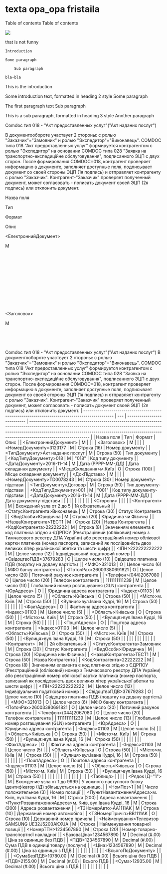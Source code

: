 # texta opa\_opa fristaila

Table of contents Table of contents

![](https://nmetau.edu.ua/img/kart-knigi222-sayt.jpg)

that is not funny

```text
Introduction

Some paragraph

    Sub paragraph

bla-bla
```

This is the introduction

Some introduction text, formatted in heading 2 style Some paragraph

The first paragraph text Sub paragraph

This is a sub paragraph, formatted in heading 3 style Another paragraph

Comdoc тип 018 - "Акт предоставленных услуг"\("Акт наданих послуг"\)

В документообороте участвует 2 стороны: с ролью "Заказчик"="Замовник" и ролью "Экспедитор"="Виконавець". COMDOC типа 018 "Акт предоставленных услуг" формируется контрагентом с ролью "Экспедитор" на основании COMDOC типа 028 "Заявка на транспортно-експедиційне обслуговування", подписанного ЭЦП с двух сторон. После формирования COMDOC=018, контрагент проверяет информацию в документе, заполняет доступные поля, подписывает документ со своей стороны ЭЦП \(1я подпись\) и отправляет контрагенту с ролью "Заказчик". Контрагент-"Заказчик" проверяет полученный документ, может согласовать - пописать документ своей ЭЦП \(2я подпись\) или отклонить документ.

Назва поля

Тип

Формат

Опис

&lt;ЕлектроннийДокумент&gt;

M

​

​

​

​

​

​

&lt;Заголовок&gt;

M

​

​

Comdoc тип 018 - "Акт предоставленных услуг"\("Акт наданих послуг"\) В документообороте участвует 2 стороны: с ролью "Заказчик"="Замовник" и ролью "Экспедитор"="Виконавець". COMDOC типа 018 "Акт предоставленных услуг" формируется контрагентом с ролью "Экспедитор" на основании COMDOC типа 028 "Заявка на транспортно-експедиційне обслуговування", подписанного ЭЦП с двух сторон. После формирования COMDOC=018, контрагент проверяет информацию в документе, заполняет доступные поля, подписывает документ со своей стороны ЭЦП \(1я подпись\) и отправляет контрагенту с ролью "Заказчик". Контрагент-"Заказчик" проверяет полученный документ, может согласовать - пописать документ своей ЭЦП \(2я подпись\) или отклонить документ. \| --------------------------------------------------------------------------------------------- \| --- \| --------------------------- \| ------------------------------------------------------------------------------------------------------------------------------------------------------------------------------------------------------------------------------------------------------------------------ \| \| Назва поля \| Тип \| Формат \| Опис \| \| &lt;ЕлектроннийДокумент&gt; \| M \| \| \| \| &lt;Заголовок&gt; \| M \| \| \| \| &lt;НомерДокументу&gt;3123177 \| M \| Строка \(16\) \| Номер документу \| \| &lt;ТипДокументу&gt;Акт наданих послуг \| M \| Строка \(50\) \| Тип документу \| \| &lt;КодТипуДокументу&gt;018 \| M \| "018" \| Код типу документу \| \| &lt;ДатаДокументу&gt;2016-11-14 \| M \| Дата \(РРРР-ММ-ДД\) \| Дата складання документу \| \| &lt;МісцеСкладання&gt;м.Київ \| О \| Строка \(100\) \| Місце складання документу \| \| &lt;ДокПідстава&gt; \| M \| \| \| \| &lt;НомерДокументу&gt;TD0078243 \| M \| Строка \(30\) \| Номер документу-підстави \| \| &lt;ТипДокументу&gt;Договор \| M \| Строка \(50\) \| Тип документу-підстави \| \| &lt;КодТипуДокументу&gt;001 \| M \| "001" \| Код типу документу-підстави \| \| &lt;ДатаДокументу&gt;2016-11-14 \| M \| Дата \(РРРР-ММ-ДД\) \| Дата документу-підстави \| \| \| \| \| \| \| \| \| \| \| \| &lt;Сторони&gt; \| \| \| \| \| &lt;Контрагент&gt; \| M \| Вхождений узла от 2 до 5 \| 1й обязательный \| \| &lt;СтатусКонтрагента&gt;Виконавець \| M \| Строка \(30\) \| Статус Контрагента \| \| &lt;ВидОсоби&gt;Юридична \| M \| Строка \(20\) \| Юридична чи Фізична \| \| &lt;НазваКонтрагента&gt;ТЕСТ1 \| M \| Строка \(20\) \| Назва Контрагента \| \| &lt;КодКонтрагента&gt;22222222 \| M \| Строка \(8\) \| Значенням елемента є код платника згідно з ЄДРПОУ \(Реєстраційний \(обліковий\) номер з Тимчасового реєстру ДПА України\) або реєстраційний номер облікової картки платника \(номер паспорта, записаний як послідовність двох великих літер української абетки та шести цифр\) \| \| &lt;ІПН&gt;222222222222 \| M \| Целое число \(12\) \| Індивідуальний податковий номер \| \| &lt;СвідоцтвоПДВ&gt;37679283 \| О \| Целое число \(10\) \| Свідоцтво платника ПДВ \(податку на додану вартість\) \| \| &lt;МФО&gt;321013 \| О \| Целое число \(6\) \| МФО банку контрагента \| \| &lt;ПоточРах&gt;26003380691821 \| О \| Целое число \(20\) \| Поточний рахунок контрагента \| \| &lt;Телефон&gt;\(044\)2067080 \| О \| Целое число \(20\) \| Телефон контрагента \| \| 1111111111239 \| M \| Целое число \(13\) \| Глобальний номер розташування \(GLN\) контрагента \| \| &lt;ЮрАдреса&gt; \| О \| \| Юридична адреса контрагента \| \| &lt;Індекс&gt;01103 \| M \| Целое число \(5\) \| \| \| &lt;Область&gt;Київська \| О \| Строка \(50\) \| \| \| &lt;Місто&gt;м. Київ \| M \| Строка \(50\) \| \| \| &lt;Вулиця&gt;вул.Івана Кудрі, 16 \| M \| Строка \(50\) \| \| \| \| \| \| \| \| &lt;ФактАдреса&gt; \| О \| \| Фактична адреса контрагента \| \| &lt;Індекс&gt;01103 \| M \| Целое число \(5\) \| \| \| &lt;Область&gt;Київська \| О \| Строка \(50\) \| \| \| &lt;Місто&gt;м. Київ \| M \| Строка \(50\) \| \| \| &lt;Вулиця&gt;вул.Івана Кудрі, 16 \| M \| Строка \(50\) \| \| \| \| \| \| \| \| &lt;ПоштАдреса&gt; \| О \| \| Поштова адреса контрагента \| \| &lt;Індекс&gt;01103 \| M \| Целое число \(5\) \| \| \| &lt;Область&gt;Київська \| О \| Строка \(50\) \| \| \| &lt;Місто&gt;м. Київ \| M \| Строка \(50\) \| \| \| &lt;Вулиця&gt;вул.Івана Кудрі, 16 \| M \| Строка \(50\) \| \| \| \| \| \| \| \| \| \| \| \| \| &lt;Контрагент&gt; \| M \| \| 2й обязательный \| \| &lt;СтатусКонтрагента&gt;Замовник \| M \| Строка \(30\) \| Статус Контрагента \| \| &lt;ВидОсоби&gt;Юридична \| M \| Строка \(20\) \| Юридична или Фізична \| \| &lt;НазваКонтрагента&gt;ТЕСТ1 \| M \| Строка \(50\) \| Назва Контрагента \| \| &lt;КодКонтрагента&gt;22222222 \| M \| Строка \(8\) \| Значенням елемента є код платника згідно з ЄДРПОУ \(Реєстраційний \(обліковий\) номер з Тимчасового реєстру ДПА України\) або реєстраційний номер облікової картки платника \(номер паспорта, записаний як послідовність двох великих літер української абетки та шести цифр\) \| \| &lt;ІПН&gt;222222222222 \| M \| Целое число \(12\) \| Індивідуальний податковий номер \| \| &lt;СвідоцтвоПДВ&gt;37679283 \| О \| Целое число \(10\) \| Свідоцтво платника ПДВ \(податку на додану вартість\) \| \| &lt;МФО&gt;321013 \| О \| Целое число \(6\) \| МФО банку контрагента \| \| &lt;ПоточРах&gt;26003380691821 \| О \| Целое число \(20\) \| Поточний рахунок контрагента \| \| &lt;Телефон&gt;\(044\)2067080 \| О \| Целое число \(20\) \| Телефон контрагента \| \| 1111111111239 \| M \| Целое число \(13\) \| Глобальний номер розташування \(GLN\) контрагента \| \| &lt;ЮрАдреса&gt; \| О \| \| Юридична адреса контрагента \| \| &lt;Індекс&gt;01103 \| M \| Целое число \(5\) \| \| \| &lt;Область&gt;Київська \| О \| Строка \(50\) \| \| \| &lt;Місто&gt;м. Київ \| M \| Строка \(50\) \| \| \| &lt;Вулиця&gt;вул.Івана Кудрі, 16 \| M \| Строка \(50\) \| \| \| \| \| \| \| \| &lt;ФактАдреса&gt; \| О \| \| Фактична адреса контрагента \| \| &lt;Індекс&gt;01103 \| M \| Целое число \(5\) \| \| \| &lt;Область&gt;Київська \| О \| Строка \(50\) \| \| \| &lt;Місто&gt;м. Київ \| M \| Строка \(50\) \| \| \| &lt;Вулиця&gt;вул.Івана Кудрі, 16 \| M \| Строка \(50\) \| \| \| \| \| \| \| \| &lt;ПоштАдреса&gt; \| О \| \| Поштова адреса контрагента \| \| &lt;Індекс&gt;01103 \| M \| Целое число \(5\) \| \| \| &lt;Область&gt;Київська \| О \| Строка \(50\) \| \| \| &lt;Місто&gt;м. Київ \| M \| Строка \(50\) \| \| \| &lt;Вулиця&gt;вул.Івана Кудрі, 16 \| M \| Строка \(50\) \| \| \| \| \| \| \| \| \| \| \| \| \| \| \| \| \| \| &lt;Таблиця&gt; \| \| \| \| \| &lt;Рядок ІД="1"&gt; \| M \| Вхождение узла от 1 до 9999 \| У кожного наступного блоку ідентифікатор \(ІД\) збільшується на одиницю. \| \| &lt;НомПоз&gt;1 \| M \| Число положительное \(3\) \| Номер позиції \| \| &lt;ПунктНавантаженняАдреса&gt;м. Київ, вул.Івана Кудрі, 16 \| M \| Строка \(200\) \| Адреса навантаження \| \| &lt;ПунктРозвантаженняАдреса&gt;м. Київ, вул.Івана Кудрі, 16 \| M \| Строка \(200\) \| Адреса розвантаження \| \| &lt;ТЗНомерАвто&gt;AA1111AK \| M \| Строка \(10\) \| Державний номер автомобіля \| \| &lt;ТЗНомерПричіп&gt;ВВ1111AK \| О \| Строка \(10\) \| Державний номер причепа \| \| &lt;Найменування&gt;Телевизор SAMSUNG UE32J5200AKXUA \| M \| Строка \| Найменування товарної позиції \| \| &lt;НомерТТН&gt;1234567890 \| M \| Строка \(20\) \| Номер товарно-транспортної накладної \| \| &lt;БазоваЦіна&gt;1234567890 \| M \| Decimal \(\#.00\) \| Ціна за одиницю без ПДВ \| \| &lt;ПДВ&gt;1234567890 \| M \| Decimal \(\#.00\) \| Сума ПДВ в одиниці товару \(послуги\) \| \| &lt;Ціна&gt;1234567890 \| M \| Decimal \(\#.00\) \| Ціна за одиницю з ПДВ \| \| \| \| \| \| \| \| \| \| \| \| &lt;ВсьогоПоДокументу&gt; \| \| \| \| \| &lt;СумаБезПДВ&gt;10780.00 \| M \| Decimal \(\#.00\) \| Всього ціна без ПДВ \| \| &lt;ПДВ&gt;2155.00 \| M \| Decimal \(\#.00\) \| Всього ПДВ \| \| &lt;Сума&gt;12935.00 \| M \| Decimal \(\#.00\) \| Всього ціна з ПДВ \| \| \| \| \| \| \| \| \| \| \|


